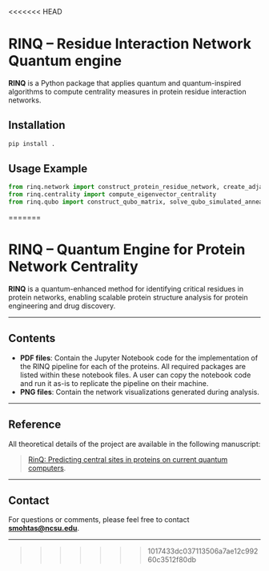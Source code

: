 <<<<<<< HEAD
# RINQ – Residue Interaction Network Quantum engine

**RINQ** is a Python package that applies quantum and quantum-inspired algorithms to compute centrality measures in protein residue interaction networks.

## Installation

```bash
pip install .
```

## Usage Example

```python
from rinq.network import construct_protein_residue_network, create_adjacency_matrix
from rinq.centrality import compute_eigenvector_centrality
from rinq.qubo import construct_qubo_matrix, solve_qubo_simulated_annealing
```
=======
# RINQ – Quantum Engine for Protein Network Centrality

**RINQ** is a quantum-enhanced method for identifying critical residues in protein networks, enabling scalable protein structure analysis for protein engineering and drug discovery.

---

## Contents

- **PDF files**: Contain the Jupyter Notebook code for the implementation of the RINQ pipeline for each of the proteins. All required packages are listed within these notebook files. A user can copy the notebook code and run it as-is to replicate the pipeline on their machine.
- **PNG files**: Contain the network visualizations generated during analysis.

---

## Reference

All theoretical details of the project are available in the following manuscript:

> [RinQ: Predicting central sites in proteins on current quantum computers](https://chemrxiv.org/engage/chemrxiv/article-details/686581403ba0887c333e255c).

---

## Contact

For questions or comments, please feel free to contact **smohtas@ncsu.edu**.

---





>>>>>>> 1017433dc037113506a7ae12c99260c3512f80db
